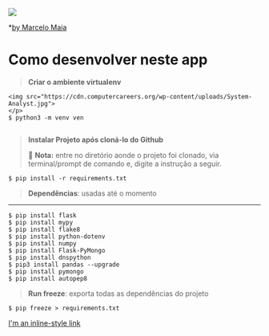 <p align="left">
<img src="https://cdn.computercareers.org/wp-content/uploads/System-Analyst.jpg">
</p>

*[by Marcelo Maia](https://curriculo-py.herokuapp.com/  "Develop by Marcelo Maia")


# Como desenvolver neste app

> __Criar o ambiente virtualenv__
```<p align="left">
<img src="https://cdn.computercareers.org/wp-content/uploads/System-Analyst.jpg">
</p>
$ python3 -m venv ven


```

> __Instalar Projeto após cloná-lo do Github__
> 
> 📝 **Nota:** entre no diretório aonde o projeto foi clonado, via terminal/prompt de comando e, digite a instrução a seguir.
> 
```
$ pip install -r requirements.txt
```

>  __Dependências__: usadas até o momento
-------------------------------
```
$ pip install flask
$ pip install mypy
$ pip install flake8
$ pip install python-dotenv
$ pip install numpy
$ pip install Flask-PyMongo
$ pip install dnspython
$ pip3 install pandas --upgrade
$ pip install pymongo
$ pip install autopep8
```

> __Run freeze__: exporta todas as dependências do projeto
```
$ pip freeze > requirements.txt
```
[I'm an inline-style link](https://www.google.com)
